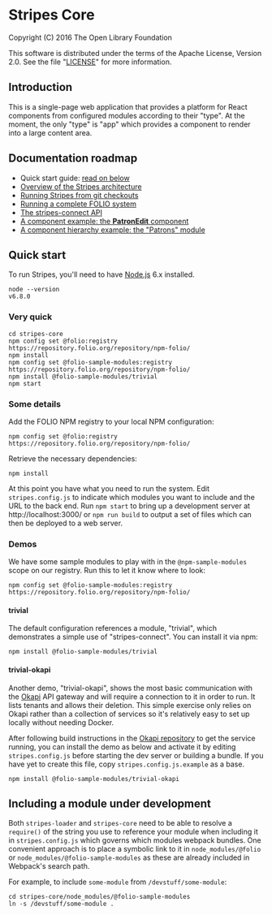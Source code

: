 # Stripes Core

Copyright (C) 2016 The Open Library Foundation

This software is distributed under the terms of the Apache License,
Version 2.0. See the file "[LICENSE](LICENSE)" for more information.

## Introduction

This is a single-page web application that provides a platform for React components from configured modules according to their "type". At the moment, the only "type" is "app" which provides a component to render into a large content area.


## Documentation roadmap

* Quick start guide: [read on below](#quick-start)
* [Overview of the Stripes architecture](doc/overview.md)
* [Running Stripes from git checkouts](doc/building-from-git-checkouts.md)
* [Running a complete FOLIO system](https://github.com/folio-org/ui-okapi-console/blob/master/doc/running-a-complete-system.md)
* [The stripes-connect API](https://github.com/folio-org/stripes-connect/blob/master/api.md)
* [A component example: the **PatronEdit** component](doc/component-example.md)
* [A component hierarchy example: the "Patrons" module](doc/component-hierarchy.md)


## <a name="quick-start">Quick start</a>

To run Stripes, you'll need to have [Node.js](https://nodejs.org/) 6.x installed.
```
node --version
v6.8.0
```

### Very quick

```
cd stripes-core
npm config set @folio:registry https://repository.folio.org/repository/npm-folio/
npm install
npm config set @folio-sample-modules:registry https://repository.folio.org/repository/npm-folio/
npm install @folio-sample-modules/trivial
npm start
```

### Some details

Add the FOLIO NPM registry to your local NPM configuration:
```
npm config set @folio:registry https://repository.folio.org/repository/npm-folio/
```
Retrieve the necessary dependencies:
```
npm install
```

At this point you have what you need to run the system. Edit `stripes.config.js` to indicate which modules you want to include and the URL to the back end. Run `npm start` to bring up a development server at http://localhost:3000/ or `npm run build` to output a set of files which can then be deployed to a web server.

### Demos

We have some sample modules to play with in the `@npm-sample-modules` scope on our registry. Run this to let it know where to look:
```
npm config set @folio-sample-modules:registry https://repository.folio.org/repository/npm-folio/
```

#### trivial

The default configuration references a module, "trivial", which demonstrates a simple use of "stripes-connect". You can install it via npm:
```
npm install @folio-sample-modules/trivial
```

#### trivial-okapi

Another demo, "trivial-okapi", shows the most basic communication with the [Okapi](https://github.com/folio-org/okapi) API gateway and will require a connection to it in order to run. It lists tenants and allows their deletion. This simple exercise only relies on Okapi rather than a collection of services so it's relatively easy to set up locally without needing Docker.

After following build instructions in the [Okapi repository](https://github.com/folio-org/okapi) to get the service running, you can install the demo as below and activate it by editing `stripes.config.js` before starting the dev server or building a bundle. If you have yet to create this file, copy `stripes.config.js.example` as a base.
```
npm install @folio-sample-modules/trivial-okapi
```

## Including a module under development

Both `stripes-loader` and `stripes-core` need to be able to resolve a `require()` of the string you use to reference your module when including it in `stripes.config.js` which governs which modules webpack bundles. One convenient approach is to place a symbolic link to it in `node_modules/@folio` or `node_modules/@folio-sample-modules` as these are already included in Webpack's search path.

For example, to include `some-module` from `/devstuff/some-module`: 

```
cd stripes-core/node_modules/@folio-sample-modules
ln -s /devstuff/some-module .
```
